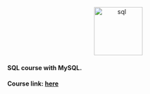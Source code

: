 <p align="center">
  <img alt="sql" src="https://cdn-icons.flaticon.com/png/512/4492/premium/4492311.png?token=exp=1637761526~hmac=034165f295ec4c492698fd42c0ee1222" width="110px">
</p>

<h4>SQL course with MySQL.</h4>
<h4>Course link: 
  <a href="https://www.youtube.com/playlist?list=PLbIBj8vQhvm2WT-pjGS5x7zUzmh4VgvRk">
    here
  </a> 
</h4>
